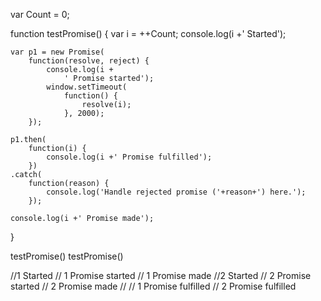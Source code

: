 var Count = 0;

function testPromise() {
    var i = ++Count;
    console.log(i +' Started');

    var p1 = new Promise(
        function(resolve, reject) {
            console.log(i +
                ' Promise started');
            window.setTimeout(
                function() {
                    resolve(i);
                }, 2000);
        });

    p1.then(
        function(i) {
            console.log(i +' Promise fulfilled');
        })
    .catch(
        function(reason) {
            console.log('Handle rejected promise ('+reason+') here.');
        });

    console.log(i +' Promise made');
}

testPromise()
testPromise()

//1 Started
// 1 Promise started
// 1 Promise made
//2 Started
// 2 Promise started
// 2 Promise made
//
// 1 Promise fulfilled
// 2 Promise fulfilled
